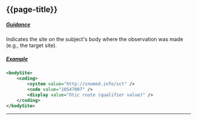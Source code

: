 ## {{page-title}}

<h5><ins>Guidance</ins></h5>

Indicates the site on the subject's body where the observation was made (e.g., the target site).

<h5><ins>Example</ins></h5>

```xml
<bodySite>
    <coding>
        <system value="http://snomed.info/sct" />
        <code value="10547007" />
        <display value="Otic route (qualifier value)" />
    </coding>
</bodySite>
```

---
